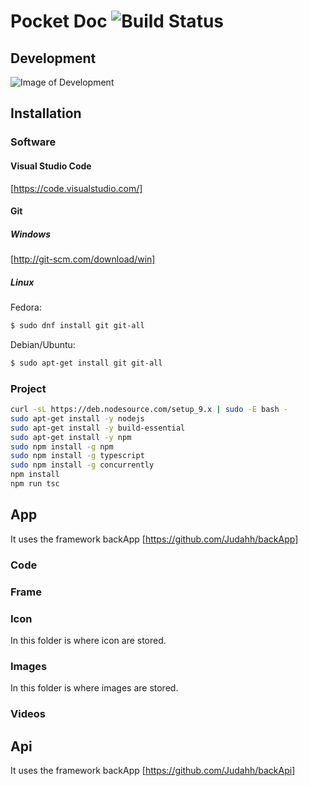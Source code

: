 # Pocket Doc ![Build Status](https://travis-ci.com/judahh/pocketDoc.svg?token=yy4x23H8TG2tSgR4Bmgx&branch=master)

## Development

![Image of Development](https://github.com/judahh/pocketDoc/blob/master/Server.png)

## Installation

### Software

#### Visual Studio Code

[https://code.visualstudio.com/]

#### Git

##### Windows
[http://git-scm.com/download/win]

##### Linux
Fedora:
```sh
$ sudo dnf install git git-all
```
Debian/Ubuntu:
```sh
$ sudo apt-get install git git-all
```

### Project

```sh
curl -sL https://deb.nodesource.com/setup_9.x | sudo -E bash -
sudo apt-get install -y nodejs
sudo apt-get install -y build-essential
sudo apt-get install -y npm
sudo npm install -g npm
sudo npm install -g typescript
sudo npm install -g concurrently	
npm install
npm run tsc
```

## App

It uses the framework backApp [https://github.com/Judahh/backApp]

### Code

### Frame

### Icon

In this folder is where icon are stored.

### Images

In this folder is where images are stored.

### Videos

## Api

It uses the framework backApp [https://github.com/Judahh/backApi]
